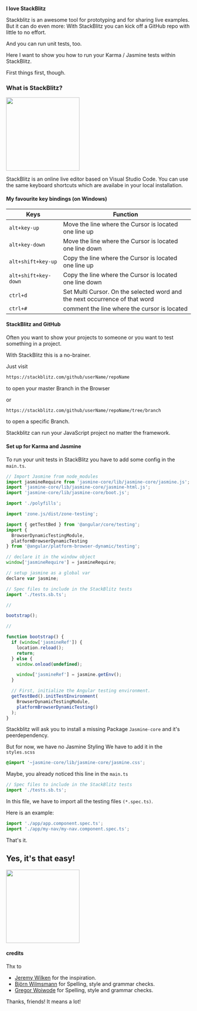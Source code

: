 <strong>I love StackBlitz</strong>

Stackblitz is an awesome tool for prototyping and for sharing live examples. But it can do even more: With StackBlitz you can kick off a GitHub repo with little to no effort.

And you can run unit tests, too.

Here I want to show you how to run your Karma / Jasmine tests within StackBlitz.

First things first, though.

### What is StackBlitz?

<img src="assets/images/stackblitz.png" class="alignnone size-thumbnail wp-image-446" width="200" />

StackBlitz is an online live editor based on Visual Studio Code. You can use the same keyboard shortcuts which are availabe in your local installation.

#### My favourite key bindings (on Windows)

| Keys                            | Function                                                                    |
| ------------------------------- | --------------------------------------------------------------------------- |
| <code>alt+key-up</code>         | Move the line where the Cursor is located one line up                       |
| <code>alt+key-down</code>       | Move the line where the Cursor is located one line down                     |
| <code>alt+shift+key-up</code>   | Copy the line where the Cursor is located one line up                       |
| <code>alt+shift+key-down</code> | Copy the line where the Cursor is located one line down                     |
| <code>ctrl+d</code>             | Set Multi Cursor. On the selected word and the next occurrence of that word |
| <code>ctrl+#</code>             | comment the line where the cursor is located                                |

#### StackBlitz and GitHub

Often you want to show your projects to someone or you want to test something in a project.

With StackBlitz this is a no-brainer.

Just visit

```bash
https://stackblitz.com/github/userName/repoName
```

to open your master Branch in the Browser

or

```bash
https://stackblitz.com/github/userName/repoName/tree/branch
```

to open a specific Branch.

Stackblitz can run your JavaScript project no matter the framework.

#### Set up for Karma and Jasmine

To run your unit tests in StackBlitz you have to add some config in the <code>main.ts</code>.

```javascript
// Import Jasmine from node_modules
import jasmineRequire from 'jasmine-core/lib/jasmine-core/jasmine.js';
import 'jasmine-core/lib/jasmine-core/jasmine-html.js';
import 'jasmine-core/lib/jasmine-core/boot.js';

import './polyfills';

import 'zone.js/dist/zone-testing';

import { getTestBed } from '@angular/core/testing';
import {
  BrowserDynamicTestingModule,
  platformBrowserDynamicTesting
} from '@angular/platform-browser-dynamic/testing';

// declare it in the window object
window['jasmineRequire'] = jasmineRequire;

// setup jasmine as a global var
declare var jasmine;

// Spec files to include in the StackBlitz tests
import './tests.sb.ts';

//

bootstrap();

//

function bootstrap() {
  if (window['jasmineRef']) {
    location.reload();
    return;
  } else {
    window.onload(undefined);

    window['jasmineRef'] = jasmine.getEnv();
  }

  // First, initialize the Angular testing environment.
  getTestBed().initTestEnvironment(
    BrowserDynamicTestingModule,
    platformBrowserDynamicTesting()
  );
}
```

Stackblitz will ask you to install a missing Package <code>Jasmine-core</code> and it's peerdependency.

But for now, we have no Jasmine Styling
We have to add it in the <code>styles.scss</code>

```css
@import '~jasmine-core/lib/jasmine-core/jasmine.css';
```

Maybe, you already noticed this line in the <code>main.ts</code>

```javascript
// Spec files to include in the StackBlitz tests
import './tests.sb.ts';
```

In this file, we have to import all the testing files <code>(\*.spec.ts)</code>.

Here is an example:

```javascript
import './app/app.component.spec.ts';
import './app/my-nav/my-nav.component.spec.ts';
```

That's it.

## Yes, it's that easy!

<img src="assets/images/stackblitz-2.png" class="alignnone size-thumbnail wp-image-446" width="200" />

#### credits

Thx to

- <a href="https://twitter.com/gnomeontherun"  target="_blank">Jeremy Wilken</a> for the inspiration.
- <a href="https://twitter.com/bwilmsmann"  target="_blank">Björn Wilmsmann</a> for Spelling, style and grammar checks.
- <a href="https://twitter.com/GregOnNet"  target="_blank">Gregor Woiwode</a> for Spelling, style and grammar checks.

Thanks, friends! It means a lot!
